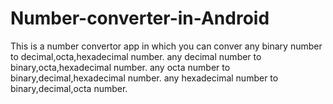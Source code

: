 # Number-converter-in-Android
This is a number convertor app in which you can conver any binary number to decimal,octa,hexadecimal number. any decimal number to binary,octa,hexadecimal number. any octa number to binary,decimal,hexadecimal number. any hexadecimal number to binary,decimal,octa number. 
